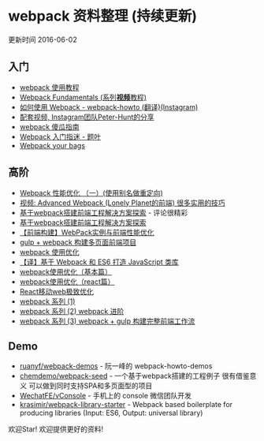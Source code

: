 # webpack 资料整理 (持续更新)

更新时间 2016-06-02

## 入门
+ [webpack 使用教程](https://www.zfanw.com/blog/webpack-tutorial.html) 
+ [Webpack Fundamentals (系列**视频**教程)](http://pan.baidu.com/s/1nug9U9j)
+ [如何使用 Webpack - webpack-howto (翻译)(Instagram)](http://gold.xitu.io/entry/5630280260b27cc2b9e85406)
+ [配套视频, Instagram团队Peter-Hunt的分享](https://www.youtube.com/watch?v=VkTCL6Nqm6Y&feature=youtu.be)
+ [webpack 傻瓜指南](https://github.com/vikingmute/webpack-for-fools)
+ [Webpack 入门指迷 - 题叶](https://segmentfault.com/a/1190000002551952)
+ [Webpack your bags](https://blog.madewithlove.be/post/webpack-your-bags/)


## 高阶
+ [Webpack 性能优化 （一）(使用别名做重定向)](http://code.oneapm.com/javascript/2015/07/07/webpack_performance_1/)
+ [视频: Advanced Webpack (Lonely Planet的前端) 很多实用的技巧](https://www.youtube.com/watch?v=MzVFrIAwwS8)
+ [基于webpack搭建前端工程解决方案探索](https://github.com/chemdemo/chemdemo.github.io/issues/10) - 评论很精彩
+ [基于webpack搭建前端工程解决方案探索](https://segmentfault.com/a/1190000003499526)
+ [【前端构建】WebPack实例与前端性能优化](https://segmentfault.com/a/1190000004577578)
+ [gulp + webpack 构建多页面前端项目](https://segmentfault.com/a/1190000003969465)
+ [webpack 使用优化](http://www.alloyteam.com/2016/01/webpack-use-optimization/)
+ [【译】基于 Webpack 和 ES6 打造 JavaScript 类库](https://github.com/cssmagic/blog/issues/56)
+ [webpack使用优化（基本篇）](https://github.com/lcxfs1991/blog/issues/2)
+ [webpack使用优化（react篇）](https://github.com/lcxfs1991/blog/issues/7)
+ [React移动web极致优化](https://github.com/lcxfs1991/blog/issues/8)
+ [webpack 系列 (1) ](https://zhuanlan.zhihu.com/p/21287263)
+ [webpack 系列 (2) webpack 进阶](https://zhuanlan.zhihu.com/p/21318102)
+ [webpack 系列 (3) webpack + gulp 构建完整前端工作流](https://zhuanlan.zhihu.com/p/21312474)

## Demo
+ [ruanyf/webpack-demos](https://github.com/ruanyf/webpack-demos) - 阮一峰的 webpack-howto-demos
+ [chemdemo/webpack-seed](https://github.com/chemdemo/webpack-seed) - 一个基于webpack搭建的工程例子 很有借鉴意义 可以做到同时支持SPA和多页面型的项目
+ [WechatFE/vConsole](https://github.com/WechatFE/vConsole) - 手机上的 console 微信团队开发
+ [krasimir/webpack-library-starter](https://github.com/krasimir/webpack-library-starter) - Webpack based boilerplate for producing libraries (Input: ES6, Output: universal library)








欢迎Star! 欢迎提供更好的资料!
